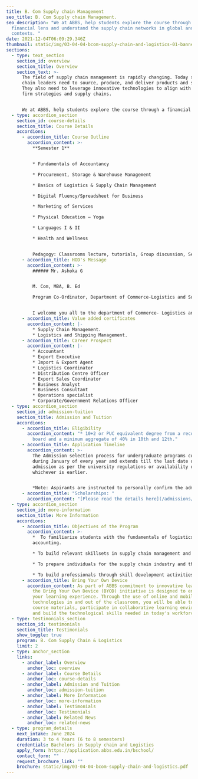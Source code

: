 ```yaml
---
title: B. Com Supply chain Management
seo_title: B. Com Supply chain Management.
seo_description: "We at ABBS, help students explore the course through a
  financial lens and understand the supply chain networks in global and domestic
  contexts. "
date: 2021-12-04T06:09:29.346Z
thumbnail: static/img/03-04-04-bcom-supply-chain-and-logistics-01-banner.jpg
sections:
  - type: text_section
    section_id: overview
    section_title: Overview
    section_text: >-
      The field of supply chain management is rapidly changing. Today supply
      chain leaders need to source, produce, and deliver products and services.
      They also need to leverage innovative technologies to align with their
      firm strategies and supply chains. 


      We at ABBS, help students explore the course through a financial lens and understand the supply chain networks in global and domestic contexts. This prepares them to address issues such as cost reduction and service enhancement tactfully. Areas of study will include functions of procurement, production, distribution and customer service, along with knowledge on a diverse range of designs and structures.
  - type: accordion_section
    section_id: course-details
    section_title: Course Details
    accordions:
      - accordion_title: Course Outline
        accordion_content: >-
          **Semester 1**


          * Fundamentals of Accountancy

          * Procurement, Storage & Warehouse Management

          * Basics of Logistics & Supply Chain Management

          * Digital Fluency/Spreadsheet for Business

          * Marketing of Services

          * Physical Education – Yoga

          * Languages I & II

          * Health and Wellness


          Pedagogy: Classrooms lecture, tutorials, Group discussion, Seminar, Case studies, field work, etc.
      - accordion_title: HOD's Message
        accordion_content: >-
          ###### Mr. Ashoka G


          M. Com, MBA, B. Ed

          Program Co-Ordinator, Department of Commerce-Logistics and Supply Chain Management


          I welcome you all to the department of Commerce- Logistics and Supply Chain Management. ABBS gives various opportunities to students to get skill-based education, value-added certificate programs along with the regular curriculum. The fast-paced domain of logistics will interest you as your potential career option. I wish our students the best at ABBS and a progressive, professional career!
      - accordion_title: Value added certificates
        accordion_content: |-
          * Supply Chain Management.
          * Logistics and Shipping Management.
      - accordion_title: Career Prospect
        accordion_content: |-
          * Accountant
          * Export Executive
          * Import & Export Agent
          * Logistics Coordinator
          * Distribution Centre Officer
          * Export Sales Coordinator
          * Business Analyst
          * Business Consultant 
          * Operations specialist
          * Corporate/Government Relations Officer
  - type: accordion_section
    section_id: admission-tuition
    section_title: Admission and Tuition
    accordions:
      - accordion_title: Eligibility
        accordion_content: "* 10+2 or PUC equivalent degree from a recognized education
          board and a minimum aggregate of 40% in 10th and 12th."
      - accordion_title: Application Timeline
        accordion_content: >-
          The Admission selection process for undergraduate programs commences
          during January of every year and extends till the last date of
          admission as per the university regulations or availability of seats,
          whichever is earlier.


          *Note: Aspirants are instructed to personally confirm the admission dates and timelines from the admissions office.*
      - accordion_title: "Scholarships: "
        accordion_content: "[Please read the details here](/admissions/fees-scholarships)"
  - type: accordion_section
    section_id: more-information
    section_title: More Information
    accordions:
      - accordion_title: Objectives of the Program
        accordion_content: >-
          *  To familiarize students with the fundamentals of logistics and
          accounting.

          * To build relevant skillsets in supply chain management and finance.

          * To prepare individuals for the supply chain industry and the finance world through experiential learning.

          * To build professionals through skill development activities.
      - accordion_title: Bring Your Own Device
        accordion_content: As part of ABBS commitment to innovative learning strategies,
          the Bring Your Own Device (BYOD) initiative is designed to enhance
          your learning experience. Through the use of online and mobile
          technologies in and out of the classroom, you will be able to access
          course materials, participate in collaborative learning environments
          and build the technological skills needed in today's workforce.
  - type: testimonials_section
    section_id: testimonials
    section_title: Testimonials
    show_toggle: true
    program: B. Com Supply Chain & Logistics
    limit: 2
  - type: anchor_section
    links:
      - anchor_label: Overview
        anchor_loc: overview
      - anchor_label: Course Details
        anchor_loc: course-details
      - anchor_label: Admission and Tuition
        anchor_loc: admission-tuition
      - anchor_label: More Information
        anchor_loc: more-information
      - anchor_label: Testimonials
        anchor_loc: Testimonials
      - anchor_label: Related News
        anchor_loc: related-news
  - type: program_details
    next_intake: June 2024
    duration: 3 to 4 Years (6 to 8 semesters)
    credentials: Bachelors in Supply chain and Logistics
    apply_form: https://application.abbs.edu.in/bschool/
    contact_form: ""
    request_brochure_link: ""
    brochure: static/img/03-04-04-bcom-supply-chain-and-logistics.pdf
---
```

